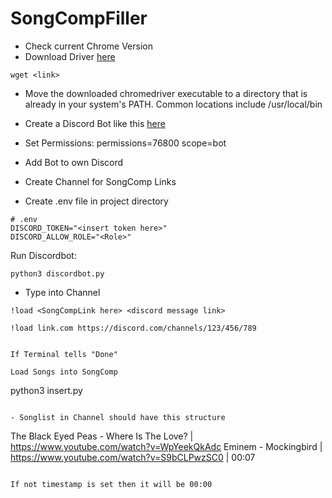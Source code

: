 # SongCompFiller

- Check current Chrome Version 
- Download Driver [here](https://googlechromelabs.github.io/chrome-for-testing/#stable)

```
wget <link>
```

- Move the downloaded chromedriver executable to a directory that is already in your system's PATH. Common locations include /usr/local/bin 

- Create a Discord Bot like this [here](https://realpython.com/how-to-make-a-discord-bot-python/#how-to-make-a-discord-bot-in-the-developer-portal)
- Set Permissions: permissions=76800 scope=bot
- Add Bot to own Discord

- Create Channel for SongComp Links

- Create .env file in project directory
```
# .env
DISCORD_TOKEN="<insert token here>"
DISCORD_ALLOW_ROLE="<Role>"

```

Run Discordbot:
```
python3 discordbot.py
```

- Type into Channel
```
!load <SongCompLink here> <discord message link>

!load link.com https://discord.com/channels/123/456/789


If Terminal tells "Done" 

Load Songs into SongComp
```
python3 insert.py
```

- Songlist in Channel should have this structure
```
The Black Eyed Peas - Where Is The Love? | https://www.youtube.com/watch?v=WpYeekQkAdc
Eminem - Mockingbird | https://www.youtube.com/watch?v=S9bCLPwzSC0 | 00:07
```

If not timestamp is set then it will be 00:00